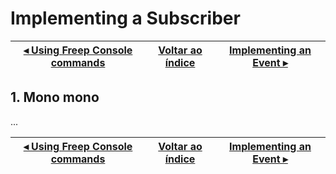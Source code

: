 # Implementing a Subscriber

[◂ Using Freep Console commands](03-using-commands-freep-console.md) | [Voltar ao índice](indice.md) | [Implementing an Event ▸](05-implementing-an-event.md)
-- | -- | --

## 1. Mono mono

...

[◂ Using Freep Console commands](03-using-commands-freep-console.md) | [Voltar ao índice](indice.md) | [Implementing an Event ▸](05-implementing-an-event.md)
-- | -- | --
